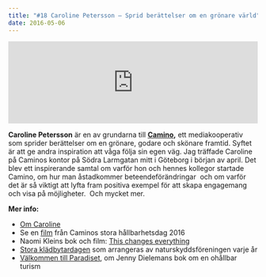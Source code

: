 ```yaml
---
title: "#18 Caroline Petersson – Sprid berättelser om en grönare värld"
date: 2016-05-06
---
```


<iframe src="https://w.soundcloud.com/player/?url=https%3A//api.soundcloud.com/tracks/262746065&amp;color=001665&amp;amp;auto_play=false&amp;amp;hide_related=false&amp;show_comments=true&amp;show_user=true&amp;show_reposts=false" width="100%" height="166" frameborder="no" scrolling="no"></iframe>

**Caroline Petersson** är en av grundarna till **[Camino](http://caminomagasin.se/),** ett mediakooperativ som sprider berättelser om en grönare, godare och skönare framtid. Syftet är att ge andra inspiration att våga följa sin egen väg. Jag träffade Caroline på Caminos kontor på Södra Larmgatan mitt i Göteborg i början av april. Det blev ett inspirerande samtal om varför hon och hennes kollegor startade Camino, om hur man åstadkommer beteendeförändringar  och om varför det är så viktigt att lyfta fram positiva exempel för att skapa engagemang och visa på möjligheter.  Och mycket mer.

**Mer info:**

- [Om Caroline](http://caminomagasin.se/caroline-petersson)
- Se en [film](http://caminomagasin.se/nyheter/2015/11/26/caminos-stora-hallbarhetsdag-2016-nu-pa-ur-play) från Caminos stora hållbarhetsdag 2016
- Naomi Kleins bok och film: [This changes everything](http://thischangeseverything.org/)
- [Stora klädbytardagen](http://www.naturskyddsforeningen.se/nyheter/sveriges-storsta-kladbytardag-16-april-2016) som arrangeras av naturskyddsföreningen varje år
- [Välkommen till Paradiset](http://www.svd.se/forodande-jakt-pa-paradis), om Jenny Dielemans bok om en ohållbar turism
